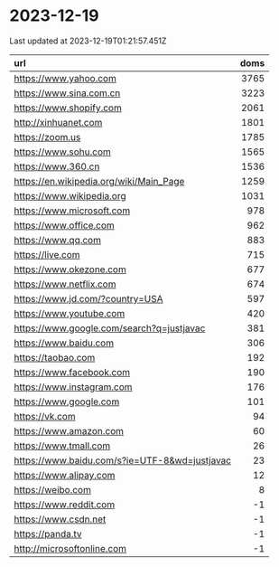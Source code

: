 # 2023-12-19

<!-- BEGIN -->
Last updated at 2023-12-19T01:21:57.451Z

url | doms
:- | -:
https://www.yahoo.com | 3765
https://www.sina.com.cn | 3223
https://www.shopify.com | 2061
http://xinhuanet.com | 1801
https://zoom.us | 1785
https://www.sohu.com | 1565
https://www.360.cn | 1536
https://en.wikipedia.org/wiki/Main_Page | 1259
https://www.wikipedia.org | 1031
https://www.microsoft.com | 978
https://www.office.com | 962
https://www.qq.com | 883
https://live.com | 715
https://www.okezone.com | 677
https://www.netflix.com | 674
https://www.jd.com/?country=USA | 597
https://www.youtube.com | 420
https://www.google.com/search?q=justjavac | 381
https://www.baidu.com | 306
https://taobao.com | 192
https://www.facebook.com | 190
https://www.instagram.com | 176
https://www.google.com | 101
https://vk.com | 94
https://www.amazon.com | 60
https://www.tmall.com | 26
https://www.baidu.com/s?ie=UTF-8&wd=justjavac | 23
https://www.alipay.com | 12
https://weibo.com | 8
https://www.reddit.com | -1
https://www.csdn.net | -1
https://panda.tv | -1
http://microsoftonline.com | -1
<!-- END -->
